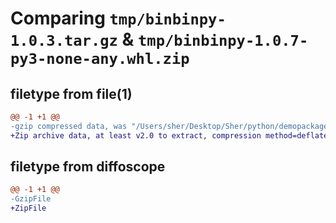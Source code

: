 # Comparing `tmp/binbinpy-1.0.3.tar.gz` & `tmp/binbinpy-1.0.7-py3-none-any.whl.zip`

## filetype from file(1)

```diff
@@ -1 +1 @@
-gzip compressed data, was "/Users/sher/Desktop/Sher/python/demopackage/dist/.tmp-muytr0ab/binbinpy-1.0.3.tar", last modified: Fri May  5 10:11:35 2023, max compression
+Zip archive data, at least v2.0 to extract, compression method=deflate
```

## filetype from diffoscope

```diff
@@ -1 +1 @@
-GzipFile
+ZipFile
```

